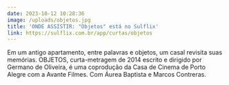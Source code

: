 ```yaml
---
date: 2023-10-12 10:28:36
image: /uploads/objetos.jpg
title: 'ONDE ASSISTIR: "Objetos" está no Sulflix'
link: https://sulflix.com.br/app/curtas/objetos
---
```

Em um antigo apartamento, entre palavras e objetos, um casal revisita suas memórias. OBJETOS, curta-metragem de 2014 escrito e dirigido por Germano de Oliveira, é uma coprodução da Casa de Cinema de Porto Alegre com a Avante Filmes. Com Áurea Baptista e Marcos Contreras.
